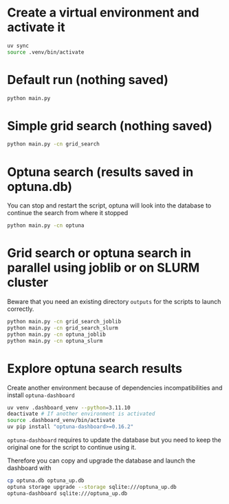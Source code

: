 # Create a virtual environment and activate it
```bash
uv sync
source .venv/bin/activate
```

# Default run (nothing saved)

```bash
python main.py
```

# Simple grid search (nothing saved)

```bash
python main.py -cn grid_search
```

# Optuna search (results saved in optuna.db)

You can stop and restart the script, optuna will look into the database to continue the search from where it stopped
```bash
python main.py -cn optuna
```

# Grid search or optuna search in parallel using joblib or on SLURM cluster

Beware that you need an existing directory `outputs` for the scripts to launch correctly.
```bash
python main.py -cn grid_search_joblib
python main.py -cn grid_search_slurm
python main.py -cn optuna_joblib
python main.py -cn optuna_slurm
```

# Explore optuna search results
Create another environment because of dependencies incompatibilities and install `optuna-dashboard`
```bash
uv venv .dashboard_venv --python=3.11.10
deactivate # If another environment is activated
source .dashboard_venv/bin/activate
uv pip install "optuna-dashboard>=0.16.2"
```

`optuna-dashboard` requires to update the database but you need to keep the original one for the script to continue using it.

Therefore you can copy and upgrade the database and launch the dashboard with
```bash
cp optuna.db optuna_up.db
optuna storage upgrade --storage sqlite:///optuna_up.db
optuna-dashboard sqlite:///optuna_up.db
```